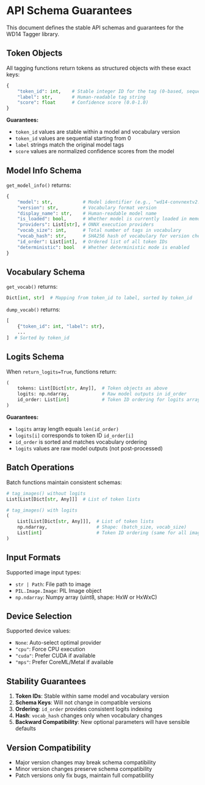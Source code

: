# API Schema Guarantees

This document defines the stable API schemas and guarantees for the WD14 Tagger library.

## Token Objects

All tagging functions return tokens as structured objects with these exact keys:

```python
{
    "token_id": int,    # Stable integer ID for the tag (0-based, sequential)
    "label": str,       # Human-readable tag string
    "score": float      # Confidence score (0.0-1.0)
}
```

**Guarantees:**
- `token_id` values are stable within a model and vocabulary version
- `token_id` values are sequential starting from 0
- `label` strings match the original model tags
- `score` values are normalized confidence scores from the model

## Model Info Schema

`get_model_info()` returns:

```python
{
    "model": str,           # Model identifier (e.g., "wd14-convnextv2.v1")
    "version": str,         # Vocabulary format version
    "display_name": str,    # Human-readable model name
    "is_loaded": bool,      # Whether model is currently loaded in memory
    "providers": List[str], # ONNX execution providers
    "vocab_size": int,      # Total number of tags in vocabulary
    "vocab_hash": str,      # SHA256 hash of vocabulary for version checking
    "id_order": List[int],  # Ordered list of all token IDs
    "deterministic": bool   # Whether deterministic mode is enabled
}
```

## Vocabulary Schema

`get_vocab()` returns:

```python
Dict[int, str]  # Mapping from token_id to label, sorted by token_id
```

`dump_vocab()` returns:

```python
[
    {"token_id": int, "label": str},
    ...
]  # Sorted by token_id
```

## Logits Schema

When `return_logits=True`, functions return:

```python
(
    tokens: List[Dict[str, Any]],  # Token objects as above
    logits: np.ndarray,            # Raw model outputs in id_order
    id_order: List[int]            # Token ID ordering for logits array
)
```

**Guarantees:**
- `logits` array length equals `len(id_order)`
- `logits[i]` corresponds to token ID `id_order[i]`
- `id_order` is sorted and matches vocabulary ordering
- `logits` values are raw model outputs (not post-processed)

## Batch Operations

Batch functions maintain consistent schemas:

```python
# tag_images() without logits
List[List[Dict[str, Any]]]  # List of token lists

# tag_images() with logits
(
    List[List[Dict[str, Any]]],  # List of token lists
    np.ndarray,                  # Shape: (batch_size, vocab_size)
    List[int]                    # Token ID ordering (same for all images)
)
```

## Input Formats

Supported image input types:
- `str | Path`: File path to image
- `PIL.Image.Image`: PIL Image object
- `np.ndarray`: Numpy array (uint8, shape: HxW or HxWxC)

## Device Selection

Supported device values:
- `None`: Auto-select optimal provider
- `"cpu"`: Force CPU execution
- `"cuda"`: Prefer CUDA if available
- `"mps"`: Prefer CoreML/Metal if available

## Stability Guarantees

1. **Token IDs**: Stable within same model and vocabulary version
2. **Schema Keys**: Will not change in compatible versions
3. **Ordering**: `id_order` provides consistent logits indexing
4. **Hash**: `vocab_hash` changes only when vocabulary changes
5. **Backward Compatibility**: New optional parameters will have sensible defaults

## Version Compatibility

- Major version changes may break schema compatibility
- Minor version changes preserve schema compatibility
- Patch versions only fix bugs, maintain full compatibility